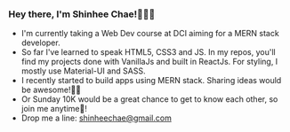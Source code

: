 ### Hey there, I'm Shinhee Chae!🙋🏻‍♀️

- I'm currently taking a Web Dev course at DCI aiming for a MERN stack developer.
- So far I've learned to speak HTML5, CSS3 and JS. In my repos, you'll find my projects done with VanillaJs and built in ReactJs. For styling, I mostly use Material-UI and SASS. 
- I recently started to build apps using MERN stack. Sharing ideas would be awesome!🤟🏻
- Or Sunday 10K would be a great chance to get to know each other, so join me anytime🏃‍!  
- Drop me a line: shinheechae@gmail.com

